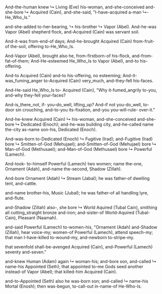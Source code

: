 And-the-human knew ↳ Living (Eve) his-woman,
and-she-conceived and-she-bore ↳ Acquired (Cain),
and-she-said, "I-have-acquired a-man ↳- He_Who_Is."

and-she-added to-her-bearing, ↳ his-brother ↳ Vapor (Abel).
And-he-was Vapor (Abel) shepherd flock,
and-Acquired (Cain) was servant soil.

And-it-was from-end-of days;
And-he-brought Acquired (Cain) from-fruit-of the-soil,
offering to-He_Who_Is.

And-Vapor (Abel), brought also he, 
from-firstborn-of his-flock, and-from-fat-of-them;
And-He-esteemed He_Who_Is to Vapor (Abel), and-to his-offering.

And-to Acquired (Cain) and-to his-offering, no esteeming;
And-it-was_fuming_anger to-Acquired (Cain) very_much, and-they-fell his-faces.

And-He-said He_Who_Is to- Acquired (Cain),
"Why it-fumed_angrily to-you, and-why they-fell your-faces?

And-is_there_not, if- you-do_well, lifting_up?
And-if not you-do_well, to-door sin crouching,
and-to-you its-fixation, and-you you-will-rule- over-it."

And-he-knew Acquired (Cain) ↳ his-woman,
and-she-conceived and-she-bore ↳ Dedicated (Enoch);
and-he-was building city,
and-he-called name the-city as-name son-his, Dedicated (Enoch).

And-was-born to-Dedicated (Enoch) ↳ Fugitive (Irad);
and-Fugitive (Irad) bore ↳ Smitten-of-God (Mehujael);
and-Smitten-of-God (Mehujael) bore ↳ Man-of-God (Methusael);
and-Man-of-God (Methusael) bore ↳ Powerful (Lamech).

And-took- to-himself Powerful (Lamech) two women; 
name the-one, Ornament (Adah), 
and-name the-second, Shadow (Zillah).

And-bore Ornament (Adah) ↳ Stream (Jabal); 
he was father-of dwelling tent, and-cattle.

and-name brother-his, Music (Jubal); 
he was father-of all handling lyre, and-flute.

and-Shadow (Zillah) also-, she bore ↳ World Aquired (Tubal Cain),
smithing all cutting_straight bronze and-iron; 
and-sister-of World-Aquired (Tubal-Cain), Pleasant (Naamah).

and-said Powerful (Lamech) to-women-his,
"Ornament (Adah) and-Shadow (Zillah), hear voice-my;
women-of Powerful (Lamech), attend speech-my;
that man I-have-killed to-wound-my,
and-newborn to-stripe-my.

that sevenfold shall-be-avenged Acquired (Cain),
and-Powerful (Lamech) seventy and-seven."

and-knew Human (Adam) again ↳ woman-his; and-bore son, and-called ↳ name-his Appointed (Seth); that appointed to-me Gods seed another instead-of Vapor (Abel); that killed-him Acquired (Cain).

and-to-Appointed (Seth) also he was-born son; and-called ↳ name-his Mortal (Enosh); then was-begun, to-call-out in-name-of He-Who-Is.
